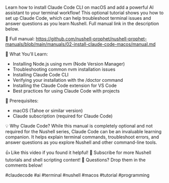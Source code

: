Learn how to install Claude Code CLI on macOS and add a powerful AI assistant to your terminal workflow! This optional tutorial shows you how to set up Claude Code, which can help troubleshoot terminal issues and answer questions as you learn Nushell. Full manual link in the description below.

📖 Full manual: https://github.com/nushell-prophet/nushell-prophet-manuals/blob/main/manuals/02-install-claude-code-macos/manual.md

🔧 What You'll Learn:
- Installing Node.js using nvm (Node Version Manager)
- Troubleshooting common nvm installation issues
- Installing Claude Code CLI
- Verifying your installation with the /doctor command
- Installing the Claude Code extension for VS Code
- Best practices for using Claude Code with projects

📝 Prerequisites:
- macOS (Tahoe or similar version)
- Claude subscription (required for Claude Code)

💡 Why Claude Code?
While this manual is completely optional and not required for the Nushell series, Claude Code can be an invaluable learning companion. It helps explain terminal commands, troubleshoot errors, and answer questions as you explore Nushell and other command-line tools.

👍 Like this video if you found it helpful!
🔔 Subscribe for more Nushell tutorials and shell scripting content!
💬 Questions? Drop them in the comments below!

#claudecode #ai #terminal #nushell #macos #tutorial #programming
